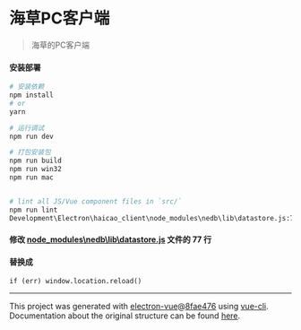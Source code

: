 # 海草PC客户端

> 海草的PC客户端

#### 安装部署

``` bash
# 安装依赖
npm install
# or
yarn

# 运行调试
npm run dev

# 打包安装包
npm run build
npm run win32
npm run mac


# lint all JS/Vue component files in `src/`
npm run lint
Development\Electron\haicao_client\node_modules\nedb\lib\datastore.js:77 Uncaught Error: ENOENT: no such file or directory, rename 
```
#### 修改 [node_modules\nedb\lib\datastore.js](node_modules\nedb\lib\datastore.js) 文件的 77 行
#### 替换成
```
if (err) window.location.reload()
```

---

This project was generated with [electron-vue](https://github.com/SimulatedGREG/electron-vue)@[8fae476](https://github.com/SimulatedGREG/electron-vue/tree/8fae4763e9d225d3691b627e83b9e09b56f6c935) using [vue-cli](https://github.com/vuejs/vue-cli). Documentation about the original structure can be found [here](https://simulatedgreg.gitbooks.io/electron-vue/content/index.html).
